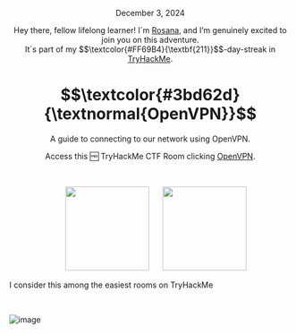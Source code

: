 <p align="center">December 3, 2024</p>
<p align="center">Hey there, fellow lifelong learner! I´m <a href="https://www.linkedin.com/in/rosanafssantos/">Rosana</a>, and I’m genuinely excited to join you on this adventure.<br>
It´s part of my $$\textcolor{#FF69B4}{\textbf{211}}$$-day-streak in  <a href="https://tryhackme.com/">TryHackMe</a>.</p>

<h1 align="center">
  $$\textcolor{#3bd62d}{\textnormal{OpenVPN}}$$

</h1>
<p align="center">A guide to connecting to our network using OpenVPN.</p>
<p align="center">Access this 🆓 TryHackMe CTF Room clicking <a href="https://tryhackme.com/r/room/openvpn">OpenVPN</a>.</p><br>
<p align="center">
  <img height="150px" hspace="20" src="https://github.com/user-attachments/assets/632771f5-ce6e-4e72-ba81-e8aafd692fe6">
  <img height="150px" src="https://github.com/user-attachments/assets/14799096-91f7-433a-9e0e-8f24139a4277">
</p>

<p>I consider this among the easiest rooms on TryHackMe</p>

<br>

![image](https://github.com/user-attachments/assets/67ead874-7a73-4645-991e-8be7aea2c25e)
